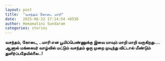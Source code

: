 ```yaml
---
layout: post
title:  "வசந்தம் கோடை மாரி"
date:   2025-06-22 17:14:54 +0530
author: Hemamalini Sundaram
categories: stories
---
```


**வசந்தம், கோடை, ..மாரி என பூமிப்பெண்ணுக்கு இவை யாவும் மாறி மாறி வருகிறது\....
ஆனால் மங்கையர் வாழ்வில் மட்டும் வசந்தம் ஒரு முறை முடிந்து விட்டால் மீண்டும்
துளிர்ப்பதேயில்லை..!**
